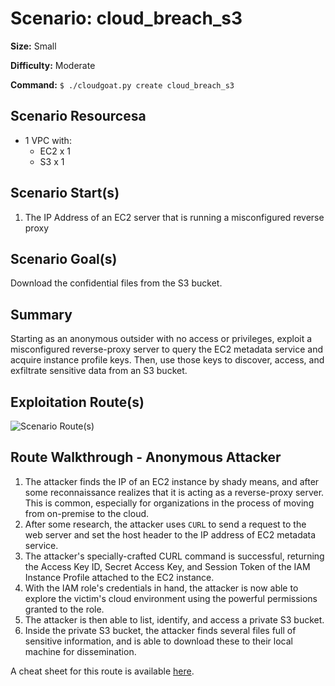 # Scenario: cloud_breach_s3

**Size:** Small

**Difficulty:** Moderate

**Command:** `$ ./cloudgoat.py create cloud_breach_s3`

## Scenario Resourcesa

* 1 VPC with:
  * EC2 x 1
  * S3 x 1

## Scenario Start(s)

1. The IP Address of an EC2 server that is running a misconfigured reverse proxy

## Scenario Goal(s)

Download the confidential files from the S3 bucket.

## Summary

Starting as an anonymous outsider with no access or privileges, exploit a misconfigured reverse-proxy server to query the EC2 metadata service and acquire instance profile keys. Then, use those keys to discover, access, and exfiltrate sensitive data from an S3 bucket.

## Exploitation Route(s)

![Scenario Route(s)](https://www.lucidchart.com/publicSegments/view/3ffe907e-6281-47e9-b7bf-e07fdcb48103/image.png)

## Route Walkthrough - Anonymous Attacker

1. The attacker finds the IP of an EC2 instance by shady means, and after some reconnaissance realizes that it is acting as a reverse-proxy server. This is common, especially for organizations in the process of moving from on-premise to the cloud.
2. After some research, the attacker uses `CURL` to send a request to the web server and set the host header to the IP address of EC2 metadata service.
3. The attacker's specially-crafted CURL command is successful, returning the Access Key ID, Secret Access Key, and Session Token of the IAM Instance Profile attached to the EC2 instance.
4. With the IAM role's credentials in hand, the attacker is now able to explore the victim's cloud environment using the powerful permissions granted to the role.
5. The attacker is then able to list, identify, and access a private S3 bucket.
6. Inside the private S3 bucket, the attacker finds several files full of sensitive information, and is able to download these to their local machine for dissemination.

A cheat sheet for this route is available [here](./cheat_sheet.md).

